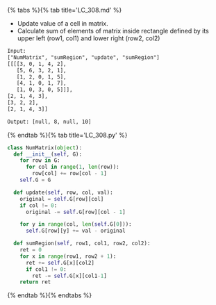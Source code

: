 {% tabs %}{% tab title='LC_308.md' %}

* Update value of a cell in matrix.
* Calculate sum of elements of matrix inside rectangle defined by its upper left (row1, col1) and lower right (row2, col2)

```txt
Input:
["NumMatrix", "sumRegion", "update", "sumRegion"]
[[[[3, 0, 1, 4, 2],
   [5, 6, 3, 2, 1],
   [1, 2, 0, 1, 5],
   [4, 1, 0, 1, 7],
   [1, 0, 3, 0, 5]]],
[2, 1, 4, 3],
[3, 2, 2],
[2, 1, 4, 3]]

Output: [null, 8, null, 10]
```

{% endtab %}{% tab title='LC_308.py' %}

```py
class NumMatrix(object):
  def __init__(self, G):
    for row in G:
      for col in range(1, len(row)):
        row[col] += row[col - 1]
    self.G = G

  def update(self, row, col, val):
    original = self.G[row][col]
    if col != 0:
      original -= self.G[row][col - 1]

    for y in range(col, len(self.G[0])):
      self.G[row][y] += val - original

  def sumRegion(self, row1, col1, row2, col2):
    ret = 0
    for x in range(row1, row2 + 1):
      ret += self.G[x][col2]
      if col1 != 0:
        ret -= self.G[x][col1-1]
    return ret
```

{% endtab %}{% endtabs %}
